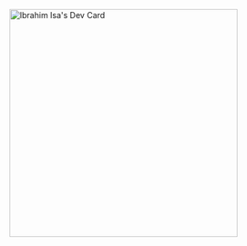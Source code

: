 <a href="https://app.daily.dev/ibrahim_i3"><img src="https://api.daily.dev/devcards/bfdd653a1af7486abff1a30f40dc8846.png?r=rjm" width="400" alt="Ibrahim Isa's Dev Card"/></a>

